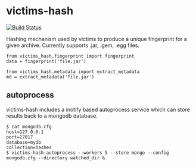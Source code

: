 victims-hash
============

[![Build Status](https://travis-ci.org/victims/victims-hash.png)](https://travis-ci.org/victims/victims-hash)

Hashing mechanism used by victims to produce a unique fingerprint for a
given archive. Currently supports .jar, .gem, .egg files.

    from victims_hash.fingerprint import fingerprint
    data = fingerprint('file.jar')

    from victims_hash.metadata import extract_metadata
    md = extract_metadata('file.jar')

autoprocess
-----------
victims-hash includes a inotify based autoprocess service which can store results
back to a mongodb database.

    $ cat mongodb.cfg
    host=127.0.0.1
    port=27017
    database=mydb
    collection=hashes
    $ victims-hash-autoprocess --workers 5 --store mongo --config mongodb.cfg --directory watched_dir &

